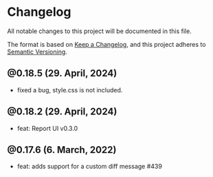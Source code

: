 # Changelog

All notable changes to this project will be documented in this file.

The format is based on [Keep a Changelog](https://keepachangelog.com/en/1.0.0/),
and this project adheres to [Semantic Versioning](https://semver.org/spec/v2.0.0.html).

## @0.18.5 (29. April, 2024)

- fixed a bug, style.css is not included.

## @0.18.2 (29. April, 2024)

- feat: Report UI v0.3.0

## @0.17.6 (6. March, 2022)

- feat: adds support for a custom diff message #439
